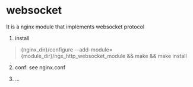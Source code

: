 websocket
=========

It is a nginx module that implements websocket protocol

1. install
> {nginx_dir}/configure --add-module={module_dir}/ngx_http_websocket_module && make && make install

2. conf: see nginx.conf
  
3. ...

